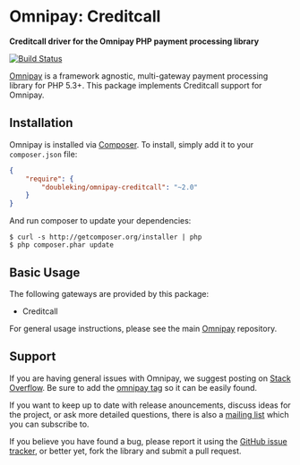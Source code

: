 # Omnipay: Creditcall

**Creditcall driver for the Omnipay PHP payment processing library**

[![Build Status](https://travis-ci.org/doubleking/omnipay-creditcall.png?branch=master)](https://travis-ci.org/doubleking/omnipay-creditcall)

[Omnipay](https://github.com/omnipay/omnipay) is a framework agnostic, multi-gateway payment
processing library for PHP 5.3+. This package implements Creditcall support for Omnipay.

## Installation

Omnipay is installed via [Composer](http://getcomposer.org/). To install, simply add it
to your `composer.json` file:

```json
{
    "require": {
        "doubleking/omnipay-creditcall": "~2.0"
    }
}
```

And run composer to update your dependencies:

    $ curl -s http://getcomposer.org/installer | php
    $ php composer.phar update

## Basic Usage

The following gateways are provided by this package:

* Creditcall

For general usage instructions, please see the main [Omnipay](https://github.com/omnipay/omnipay)
repository.

## Support

If you are having general issues with Omnipay, we suggest posting on
[Stack Overflow](http://stackoverflow.com/). Be sure to add the
[omnipay tag](http://stackoverflow.com/questions/tagged/omnipay) so it can be easily found.

If you want to keep up to date with release anouncements, discuss ideas for the project,
or ask more detailed questions, there is also a [mailing list](https://groups.google.com/forum/#!forum/omnipay) which
you can subscribe to.

If you believe you have found a bug, please report it using the [GitHub issue tracker](https://github.com/doubleking/omnipay-creditcall/issues),
or better yet, fork the library and submit a pull request.
